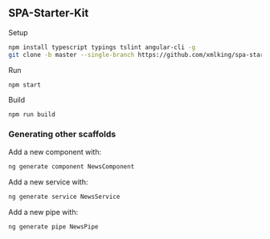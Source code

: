 SPA-Starter-Kit
---------------

Setup
 ```bash
npm install typescript typings tslint angular-cli -g
git clone -b master --single-branch https://github.com/xmlking/spa-starter-kit
 ```
 
Run 
```
npm start
```

Build 
```
npm run build
``` 
 
 ### Generating other scaffolds
 
 Add a new component with:
 ```bash
 ng generate component NewsComponent
 ```
 
 Add a new service with:
 ```bash
 ng generate service NewsService
 ```
 
 Add a new pipe with:
 ```bash
 ng generate pipe NewsPipe
 ```